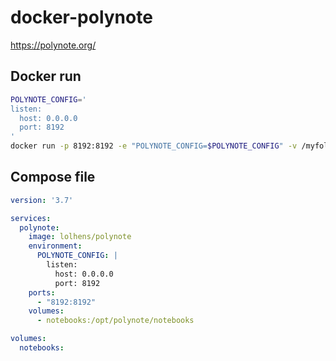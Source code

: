 # docker-polynote
https://polynote.org/

## Docker run
```bash
POLYNOTE_CONFIG='
listen:
  host: 0.0.0.0
  port: 8192
'
docker run -p 8192:8192 -e "POLYNOTE_CONFIG=$POLYNOTE_CONFIG" -v /myfolder/notebooks:/opt/polynote/notebooks lolhens/polynote
```

## Compose file
```yml
version: '3.7'

services:
  polynote:
    image: lolhens/polynote
    environment:
      POLYNOTE_CONFIG: |
        listen:
          host: 0.0.0.0
          port: 8192
    ports:
      - "8192:8192"
    volumes:
      - notebooks:/opt/polynote/notebooks

volumes:
  notebooks:
```
